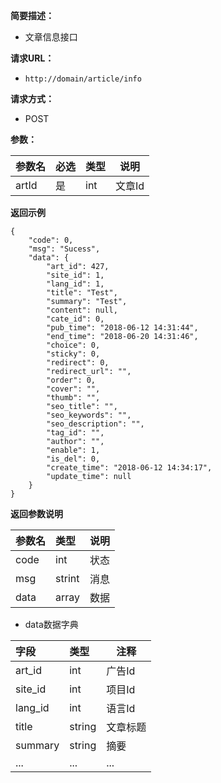     
**简要描述：** 

- 文章信息接口

**请求URL：** 
- ` http://domain/article/info `
  
**请求方式：**
- POST 

**参数：** 

|参数名|必选|类型|说明|
|:----    |:---|:----- |-----   |
|artId |是  |int |文章Id   |


 **返回示例**

``` 
{
    "code": 0,
    "msg": "Sucess",
    "data": {
        "art_id": 427,
        "site_id": 1,
        "lang_id": 1,
        "title": "Test",
        "summary": "Test",
        "content": null,
        "cate_id": 0,
        "pub_time": "2018-06-12 14:31:44",
        "end_time": "2018-06-20 14:31:46",
        "choice": 0,
        "sticky": 0,
        "redirect": 0,
        "redirect_url": "",
        "order": 0,
        "cover": "",
        "thumb": "",
        "seo_title": "",
        "seo_keywords": "",
        "seo_description": "",
        "tag_id": "",
        "author": "",
        "enable": 1,
        "is_del": 0,
        "create_time": "2018-06-12 14:34:17",
        "update_time": null
    }
}
```

 **返回参数说明** 

|参数名|类型|说明|
|:-----  |:-----|-----                           |
|code |int   |状态  |
|msg  |strint   |消息  |
|data |array   |数据  |

    
-  data数据字典

|字段|类型|注释|
|:----    |:-------   |------      |
|art_id  	  |int         |	广告Id  |
|site_id      |int       |	项目Id   |
|lang_id      |int       |	语言Id   |
|title    |string       |	文章标题   |
|summary       |string       |	摘要   |
|...         |...       |	...   |
    






